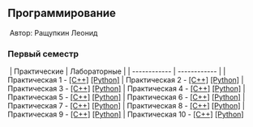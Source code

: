 ## Программирование
​
Автор: Ращупкин Леонид
​
### Первый семестр
​
| Практические | Лабораторные |
| ------------ | ------------ |
| Практическая 1 - [[C++]](./Practice/01/C++/) [[Python]](./Practice/01/Python/) | Практическая 2 - [[C++]](./Practice/02/C++/) [[Python]](./Practice/02/Python/)
| Практическая 3 - [[C++]](./Practice/03/C++/) [[Python]](./Practice/03/Python/)
| Практическая 4 - [[C++]](./Practice/04/C++/) [[Python]](./Practice/04/Python/)
| Практическая 5 - [[C++]](./Practice/05/C++/) [[Python]](./Practice/05/Python/)
| Практическая 6 - [[C++]](./Practice/06/C++/) [[Python]](./Practice/06/Python/)
| Практическая 7 - [[C++]](./Practice/07/C++/) [[Python]](./Practice/07/Python/)
| Практическая 8 - [[C++]](./Practice/08/C++/) [[Python]](./Practice/08/Python/)
| Практическая 9 - [[C++]](./Practice/09/C++/) [[Python]](./Practice/09/Python/)
| Практическая 10 - [[C++]](./Practice/10/C++/) [[Python]](./Practice/10/Python/)

